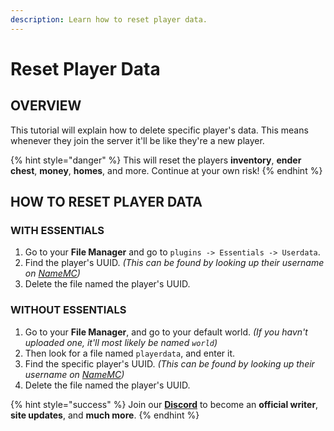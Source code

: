 ```yaml
---
description: Learn how to reset player data.
---
```


# Reset Player Data

## OVERVIEW

This tutorial will explain how to delete specific player's data. This means whenever they join the server it'll be like they're a new player.

{% hint style="danger" %}
This will reset the players **inventory**, **ender chest**, **money**, **homes**, and more. Continue at your own risk!
{% endhint %}

## HOW TO RESET PLAYER DATA

### WITH ESSENTIALS

1. Go to your **File Manager** and go to `plugins -> Essentials -> Userdata`.
2. Find the player's UUID. *(This can be found by looking up their username on [NameMC](https://namemc.com/))*
3. Delete the file named the player's UUID.

### WITHOUT ESSENTIALS

1. Go to your **File Manager**, and go to your default world. *(If you havn't uploaded one, it'll most likely be named `world`)*
2. Then look for a file named `playerdata`, and enter it.
3. Find the specific player's UUID. *(This can be found by looking up their username on [NameMC](https://namemc.com/))*
4. Delete the file named the player's UUID.

{% hint style="success" %}
Join our **[Discord](https://discord.gg/TYhH5bK)** to become an **official writer**, **site updates**, and **much more**.
{% endhint %}
